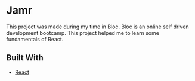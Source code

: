 # Jamr

This project was made during my time in Bloc. Bloc is an online self driven development bootcamp. This project helped me to learn some fundamentals of React.

## Built With

* [React](https://reactjs.org/)
